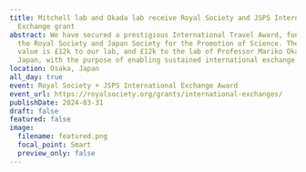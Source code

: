 ```yaml
---
title: Mitchell lab and Okada lab receive Royal Society and JSPS International
  Exchange grant
abstract: We have secured a prestigious International Travel Award, funded by
  the Royal Society and Japan Society for the Promotion of Science. The award
  value is £12k to our lab, and £12k to the lab of Professor Mariko Okada in
  Japan, with the purpose of enabling sustained international exchange visits.
location: Osaka, Japan
all_day: true
event: Royal Society + JSPS International Exchange Award
event_url: https://royalsociety.org/grants/international-exchanges/
publishDate: 2024-03-31
draft: false
featured: false
image:
  filename: featured.png
  focal_point: Smart
  preview_only: false
---
```

